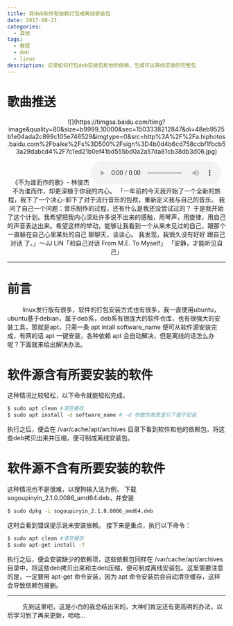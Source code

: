 ```yaml
---
title: 将deb软件和依赖打包成离线安装包
date: 2017-08-21 
categories:
  - 其他
tags:
  - 教程
  - deb
  - linux
description: 记录如何打包deb安装包和他的依赖，生成可以离线安装的完整包
---
```


# 歌曲推送
<center>
![](https://timgsa.baidu.com/timg?image&quality=80&size=b9999_10000&sec=1503338212847&di=48eb9525b1e04ada2c899c105e746529&imgtype=0&src=http%3A%2F%2Fa.hiphotos.baidu.com%2Fbaike%2Fs%3D500%2Fsign%3D4b0d4b6cd758ccbf1fbcb53a29dabcd4%2F7c1ed21b0ef41bd555bd0a2a57da81cb38db3d06.jpg)

《不为谁而作的歌》- 林俊杰
<audio src='http://up.mcyt.net/md5/53/Njc0MTEyNw_Qq4329912.mp3' controls='controls' > 
您的浏览器不支持 audio 标签。 
</audio> 
<br>
 不为谁而作，却更深植于你我的内心。
「一年前的今天我开始了一个全新的旅程，我下了一个决心-卸下了对于流行音乐的包袱，重新定义我与自己的音乐。
我问了自己一个问题：音乐制作的过程，还有什么是我还没尝试过的？
于是我开始了这个计划。我希望把我内心深处许多说不出来的感触，用琴声，用旋律，用自己的声音表达出来。希望这样的举动，能够让我看到一个从来未见过的自己，跟那个一直躲在自己心里某处的自己 聊聊天，谈谈心。
我发现，我很久没有好好 跟自己对话 了。」～JJ LIN「和自己对话 From M.E. To Myself」
「安静，才能听见自己」 
</center>

---

# 前言
&emsp;&emsp;&ensp;linux发行版有很多，软件的打包安装方式也有很多，我一直使用ubuntu，ubuntu基于debian，属于deb系，deb系有很庞大的软件仓库，也有很强大的安装工具，那就是apt，只需一条 apt intall software_name 便可从软件源安装完成，有网的话 apt 一键安装，各种依赖 apt 会自动解决，但是离线的话怎么办呢？下面就来给出解决办法。

# 软件源含有所要安装的软件
这种情况比较轻松，以下命令就能轻松完成，
``` bash
$ sudo apt clean #清空缓存
$ sudo apt install -d software_name # -d 参数的意思是只下载不安装
```
执行之后，便会在 /var/cache/apt/archives 目录下看到软件和他的依赖包，将这些deb拷贝出来并压缩，便可制成离线安装包。

# 软件源不含有所要安装的软件
这种情况也不是很难，以搜狗输入法为例，
下载sogoupinyin_2.1.0.0086_amd64.deb，并安装
``` bash
$ sudo dpkg -i sogoupinyin_2.1.0.0086_amd64.deb
```
这时会看到错误提示说未安装依赖。
接下来是重点，执行以下命令：
``` bash
$ sudo apt clean #清空缓存
$ sudo apt-get install -f 
```
执行之后，便会安装缺少的依赖项，这些依赖包同样在 /var/cache/apt/archives 目录中，将这些deb拷贝出来和主deb压缩，便可制成离线安装包。这里需要注意的是，一定要用 apt-get 命令安装，因为 apt 命令安装后会自动清空缓存，这样会导致依赖包被删。

---

&emsp;&emsp;&ensp;先到这里吧，这是小白的我总结出来的，大神们肯定还有更高明的办法，以后学习到了再来更新，哈哈...







